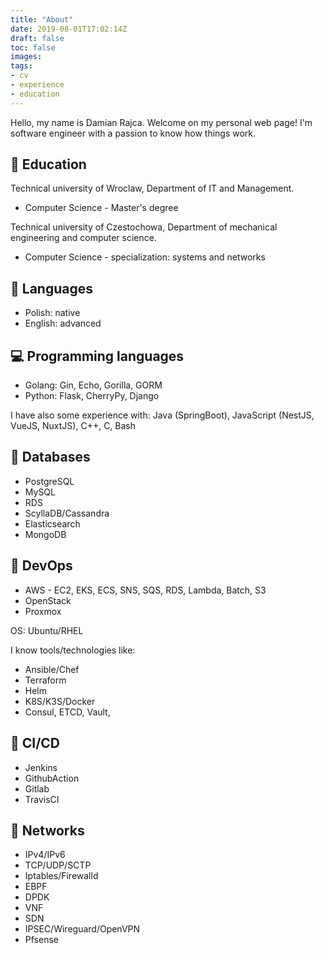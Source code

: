 ```yaml
---
title: "About"
date: 2019-08-01T17:02:14Z
draft: false
toc: false
images:
tags:
- cv
- experience
- education
---
```

Hello, my name is Damian Rajca. Welcome on my personal web page! I'm
software engineer with a passion to know how things work. 

:school: Education
---
Technical university of Wroclaw,
Department of IT and Management. 
* Computer Science - Master's degree

Technical university of Czestochowa,
Department of mechanical engineering and computer science. 
* Computer Science - specialization: systems and networks

:speech_balloon: Languages
---
* Polish: native 
* English: advanced

:computer: Programming languages
---
* Golang: Gin, Echo, Gorilla, GORM 
* Python: Flask, CherryPy, Django

I have also some experience with: Java (SpringBoot), JavaScript (NestJS, VueJS, NuxtJS), C++, C, Bash

:card_index: Databases
---
* PostgreSQL
* MySQL
* RDS
* ScyllaDB/Cassandra
* Elasticsearch
* MongoDB

:wrench: DevOps
---
* AWS - EC2, EKS, ECS, SNS, SQS, RDS, Lambda, Batch, S3
* OpenStack
* Proxmox

OS: Ubuntu/RHEL

I know tools/technologies like:
* Ansible/Chef
* Terraform
* Helm
* K8S/K3S/Docker
* Consul, ETCD, Vault, 

:ship: CI/CD
---
* Jenkins
* GithubAction
* Gitlab
* TravisCI

:mountain_cableway: Networks
---
* IPv4/IPv6
* TCP/UDP/SCTP
* Iptables/Firewalld
* EBPF
* DPDK
* VNF
* SDN
* IPSEC/Wireguard/OpenVPN
* Pfsense

